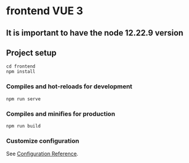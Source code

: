 # frontend VUE 3

## It is important to have the node 12.22.9 version

## Project setup
```
cd frontend
npm install
```

### Compiles and hot-reloads for development
```
npm run serve
```

### Compiles and minifies for production
```
npm run build
```

### Customize configuration
See [Configuration Reference](https://cli.vuejs.org/config/).
